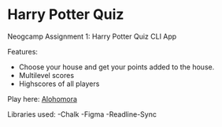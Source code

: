 # Harry Potter Quiz

 Neogcamp Assignment 1: Harry Potter Quiz CLI App

Features:
- Choose your house and get your points added to the house.
- Multilevel scores
- Highscores of all players

Play here: [Alohomora](https://repl.it/@hermoine93/Harry-Potter-Quiz#index.js?embed=1&output=1)

Libraries used:
-Chalk
-Figma
-Readline-Sync
